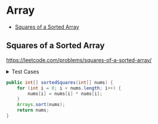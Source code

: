# Array

+ [Squares of a Sorted Array](#squares-of-a-sorted-array)


## Squares of a Sorted Array

https://leetcode.com/problems/squares-of-a-sorted-array/

<details><summary>Test Cases</summary><blockquote>

``` java
import org.junit.jupiter.api.Test;
import java.util.Arrays;

class SolutionTest {
    @Test
    void testSortedSquares1() {
        int[] nums = new int[]{1, 2, 3, 6};
        int[] expected = new int[]{1, 4, 9, 36};
        Arrays.equals(nums, expected);
    }

    @Test
    void testSortedSquares2() {
        int[] nums = new int[]{-2, -1, 3, 6};
        int[] expected = new int[]{1, 4, 9, 36};
        Arrays.equals(nums, expected);
    }
}
```

</blockquote></details>


``` java
public int[] sortedSquares(int[] nums) {
    for (int i = 0; i < nums.length; i++) {
        nums[i] = nums[i] * nums[i];
    }
    Arrays.sort(nums);
    return nums;
}
```